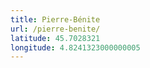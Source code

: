 ```yaml
---
title: Pierre-Bénite
url: /pierre-benite/
latitude: 45.7028321
longitude: 4.8241323000000005
---
```

